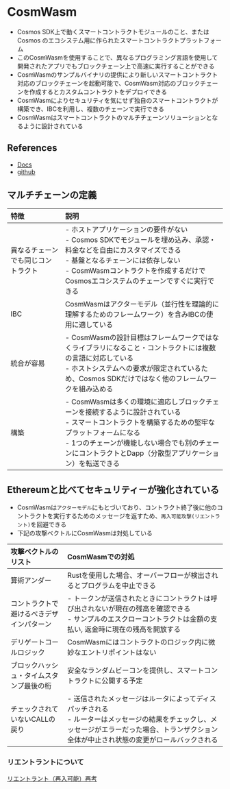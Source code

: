 # CosmWasm

- Cosmos SDK上で動くスマートコントラクトモジュールのこと、またはCosmos のエコシステム用に作られたスマートコントラクトプラットフォーム
- このCosmWasmを使用することで、異なるプログラミング言語を使用して開発されたアプリでもブロックチェーン上で高速に実行することができる
- CosmWasmのサンプルバイナリの提供により新しいスマートコントラクト対応のブロックチェーンを起動可能で、CosmWasm対応のブロックチェーンを作成するとカスタムコントラクトをデプロイできる
- CosmWasmによりセキュリティを気にせず独自のスマートコントラクトが構築でき、IBCを利用し、複数のチェーンで実行できる
- CosmWasmはスマートコントラクトのマルチチェーンソリューションとなるように設計されている

## References

- [Docs](https://docs.cosmwasm.com/docs/)
- [github](https://github.com/CosmWasm/cosmwasm)

## マルチチェーンの定義

| 特徴                               | 説明                                                                                                                                                                                                                                                              |
| :--------------------------------- | :---------------------------------------------------------------------------------------------------------------------------------------------------------------------------------------------------------------------------------------------------------------- |
| 異なるチェーンでも同じコントラクト | - ホストアプリケーションの要件がない<br> - Cosmos SDKでモジュールを埋め込み、承認・料金などを自由にカスタマイズできる<br> - 基盤となるチェーンには依存しない<br> - CosmWasmコントラクトを作成するだけでCosmosエコシステムのチェーンですぐに実行できる             |
| IBC                                | CosmWasmはアクターモデル（並行性を理論的に理解するためのフレームワーク）を含みIBCの使用に適している                                                                                                                                                               |
| 統合が容易                         | - CosmWasmの設計目標はフレームワークではなくライブラリになること・コントラクトには複数の言語に対応している<br> - ホストシステムへの要求が限定されているため、Cosmos SDKだけではなく他のフレームワークを組み込める                                                 |
| 構築                               | - CosmWasmは多くの環境に適応しブロックチェーンを接続するように設計されている<br> - スマートコントラクトを構築するための堅牢なプラットフォームになる<br> - 1つのチェーンが機能しない場合でも別のチェーンにコントラクトとDapp（分散型アプリケーション）を転送できる |

## Ethereumと比べてセキュリティーが強化されている

- CosmWasmは`アクターモデル`にもとづいており、コントラクト終了後に他のコントラクトを実行するためのメッセージを返すため、`再入可能攻撃(リエントラント)`を回避できる
- 下記の攻撃ベクトルにCosmWasmは対処している

| 攻撃ベクトルのリスト                     | CosmWasmでの対処                                                                                                                                                                                  |
| :--------------------------------------- | :------------------------------------------------------------------------------------------------------------------------------------------------------------------------------------------------ |
| 算術アンダー                             | Rustを使用した場合、オーバーフローが検出されるとプログラムを中止できる                                                                                                                            |
| コントラクトで避けるべきデザインパターン | - トークンが送信されたときにコントラクトは呼び出されないが現在の残高を確認できる<br> - サンプルのエスクローコントラクトは金額の支払い, 返金時に現在の残高を開放する                               |
| デリゲートコールロジック                 | CosmWasmにはコントラクトのロジック内に微妙なエントリポイントはない                                                                                                                                |
| ブロックハッシュ・タイムスタンプ最後の桁 | 安全なランダムビーコンを提供し、スマートコントラクトに公開する予定                                                                                                                                |
| チェックされていないCALLの戻り           | - 送信されたメッセージはルータによってディスパッチされる<br> - ルーターはメッセージの結果をチェックし、メッセージがエラーだった場合、トランザクション全体が中止され状態の変更がロールバックされる |

### リエントラントについて

[リエントラント（再入可能）再考](https://yuyasugano.medium.com/%E3%83%AA%E3%82%A8%E3%83%B3%E3%83%88%E3%83%A9%E3%83%B3%E3%83%88-%E5%86%8D%E5%85%A5%E5%8F%AF%E8%83%BD-%E5%86%8D%E8%80%83-a194c80f131f)
